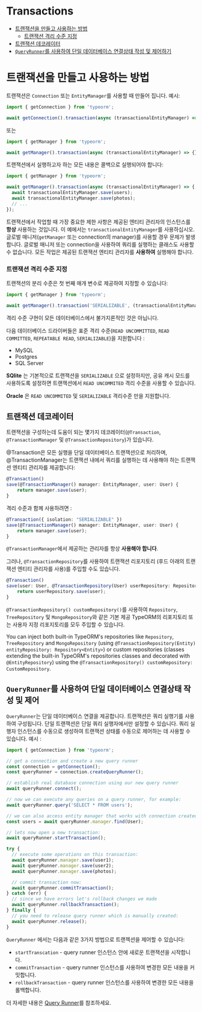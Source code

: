 # Transactions

- [트랜잭션을 만들고 사용하는 방법](#트랜잭션을-만들고-사용하는-방법)
  - [트랜잭션 격리 수준 지정](#트랜잭션-격리-수준-지정)
- [트랜잭션 데코레이터](#트랜잭션-데코레이터)
- [`QueryRunner`를 사용하여 단일 데이터베이스 연결상태 작성 및 제어하기](#QueryRunner를-사용하여-단일-데이터베이스-연결상태-작성-및-제어)

# 트랜잭션을 만들고 사용하는 방법

트랜잭션은 `Connection` 또는 `EntityManager`를 사용할 때 만들어 집니다.
예시:

```typescript
import { getConnection } from 'typeorm';

await getConnection().transaction(async (transactionalEntityManager) => {});
```

또는

```typescript
import { getManager } from 'typeorm';

await getManager().transaction(async (transactionalEntityManager) => {});
```

트랜잭션에서 실행하고자 하는 모든 내용은 콜백으로 실행되어야 합니다:

```typescript
import { getManager } from 'typeorm';

await getManager().transaction(async (transactionalEntityManager) => {
  await transactionalEntityManager.save(users);
  await transactionalEntityManager.save(photos);
  // ...
});
```

트랜잭션에서 작업할 때 가장 중요한 제한 사항은 제공된 엔티티 관리자의 인스턴스를 **항상** 사용하는 것입니다.
이 예에서는 `transactionalEntityManager`를 사용하십시오.
글로벌 매니저(`getManager` 또는 connection의 manager)를 사용할 경우 문제가 발생합니다.
글로벌 매니저 또는 connection을 사용하여 쿼리를 실행하는 클래스도 사용할 수 없습니다.
모든 작업은 제공된 트랜잭션 엔티티 관리자를 **사용하여** 실행해야 합니다.

### 트랜잭션 격리 수준 지정

트랜잭션의 분리 수준은 첫 번째 매개 변수로 제공하여 지정할 수 있습니다:

```typescript
import { getManager } from 'typeorm';

await getManager().transaction('SERIALIZABLE', (transactionalEntityManager) => {});
```

격리 수준 구현이 모든 데이터베이스에서 불가지론적인 것은 아닙니다.

다음 데이터베이스 드라이버들은 표준 격리 수준(`READ UNCOMMITTED`, `READ COMMITTED`, `REPEATABLE READ`, `SERIALIZABLE`)을 지원합니다 :

- MySQL
- Postgres
- SQL Server

**SQlite** 는 기본적으로 트랜잭션을 `SERIALIZABLE` 으로 설정하지만, 공유 캐시 모드를 사용하도록 설정하면
트랜잭션에서 `READ UNCOMMITED` 격리 수준을 사용할 수 있습니다.

**Oracle** 은 `READ UNCOMMITED` 및 `SERIALIZABLE` 격리수준 만을 지원합니다.

## 트랜잭션 데코레이터

트랜잭션을 구성하는데 도움이 되는 몇가지 데코레이터(`@Transaction`, `@TransactionManager` 및 `@TransactionRepository`)가 있습니다.

@Transaction은 모든 실행을 단일 데이터베이스 트랜잭션으로 처리하며,
@TransactionManager는 트랜잭션 내에서 쿼리를 실행하는 데 사용해야 하는 트랜잭션 엔티티 관리자를 제공합니다:

```typescript
@Transaction()
save(@TransactionManager() manager: EntityManager, user: User) {
    return manager.save(user);
}
```

격리 수준과 함께 사용하려면 :

```typescript
@Transaction({ isolation: "SERIALIZABLE" })
save(@TransactionManager() manager: EntityManager, user: User) {
    return manager.save(user);
}
```

`@TransactionManager`에서 제공하는 관리자를 항상 **사용해야 합니다**.

그러나, `@TransactionRepository`를 사용하여 트랜잭션 리포지토리 (후드 아래의 트랜잭션 엔티티 관리자를 사용)를 주입할 수도 있습니다.

```typescript
@Transaction()
save(user: User, @TransactionRepository(User) userRepository: Repository<User>) {
    return userRepository.save(user);
}
```

`@TransactionRepository() customRepository()`를 사용하여 `Repository`, `TreeRepository` 및 `MongoRepository`와 같은 기본 제공 TypeORM의 리포지토리 또는 사용자 지정 리포지토리를 모두 주입할 수 있습니다.

You can inject both built-in TypeORM's repositories like `Repository`, `TreeRepository` and `MongoRepository`
(using `@TransactionRepository(Entity) entityRepository: Repository<Entity>`)
or custom repositories (classes extending the built-in TypeORM's repositories classes and decorated with `@EntityRepository`)
using the `@TransactionRepository() customRepository: CustomRepository`.

## `QueryRunner`를 사용하여 단일 데이터베이스 연결상태 작성 및 제어

`QueryRunner`는 단일 데이터베이스 연결을 제공합니다. 트랜잭션은 쿼리 실행기를 사용하여 구성됩니다.
단일 트랜잭션은 단일 쿼리 실행자에서만 설정할 수 있습니다.
쿼리 실행자 인스턴스를 수동으로 생성하여 트랜잭션 상태를 수동으로 제어하는 데 사용할 수 있습니다.
예시 :

```typescript
import { getConnection } from 'typeorm';

// get a connection and create a new query runner
const connection = getConnection();
const queryRunner = connection.createQueryRunner();

// establish real database connection using our new query runner
await queryRunner.connect();

// now we can execute any queries on a query runner, for example:
await queryRunner.query('SELECT * FROM users');

// we can also access entity manager that works with connection created by a query runner:
const users = await queryRunner.manager.find(User);

// lets now open a new transaction:
await queryRunner.startTransaction();

try {
  // execute some operations on this transaction:
  await queryRunner.manager.save(user1);
  await queryRunner.manager.save(user2);
  await queryRunner.manager.save(photos);

  // commit transaction now:
  await queryRunner.commitTransaction();
} catch (err) {
  // since we have errors let's rollback changes we made
  await queryRunner.rollbackTransaction();
} finally {
  // you need to release query runner which is manually created:
  await queryRunner.release();
}
```

`QueryRunner` 에서는 다음과 같은 3가지 방법으로 트랜젝션을 제어할 수 있습니다:

- `startTranscation` - query runner 인스턴스 안에 새로운 트랜잭션을 시작합니다.
- `commitTransaction` - query runner 인스턴스를 사용하여 변경한 모든 내용을 커밋합니다.
- `rollbackTransaction` - query runner 인스턴스를 사용하여 변경한 모든 내용을 롤백합니다.

더 자세한 내용은 [Query Runner](https://typeorm.io/#/query-runner/)를 참조하세요.
